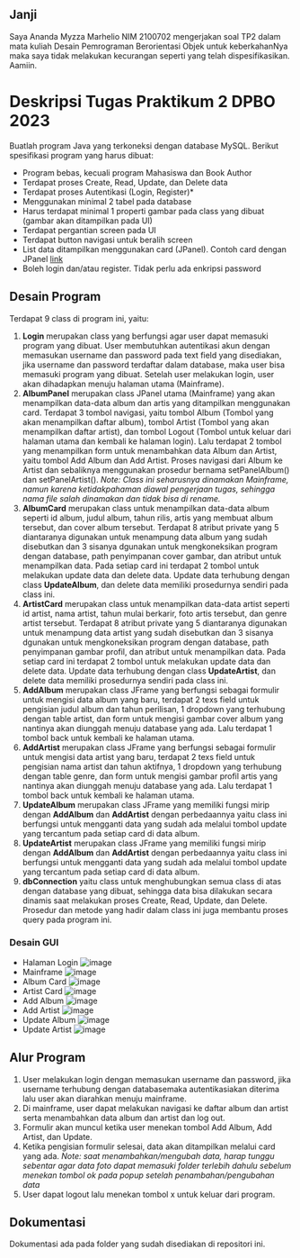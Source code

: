 ## Janji
Saya Ananda Myzza Marhelio NIM 2100702 mengerjakan soal TP2 dalam mata kuliah Desain Pemrograman Berorientasi Objek untuk keberkahanNya maka saya tidak melakukan kecurangan seperti yang telah dispesifikasikan. Aamiin.

# Deskripsi Tugas Praktikum 2 DPBO 2023
Buatlah program Java yang terkoneksi dengan database MySQL. Berikut spesifikasi program yang harus dibuat:
* Program bebas, kecuali program Mahasiswa dan Book Author
* Terdapat proses Create, Read, Update, dan Delete data
* Terdapat proses Autentikasi (Login, Register)*
* Menggunakan minimal 2 tabel pada database
* Harus terdapat minimal 1 properti gambar pada class yang dibuat (gambar akan ditampilkan pada UI)
* Terdapat pergantian screen pada UI
* Terdapat button navigasi untuk beralih screen
* List data ditampilkan menggunakan card (JPanel). Contoh card dengan JPanel [link]([https://drive.google.com/file/d/1TEnEay74nhGcSS9PPzQcxksIlaQhTiZ2/view?usp=sharing](https://drive.google.com/file/d/1KgziAnrk9gGPJdIbbAxXwRomt6l_JnED/view?usp=share_link))
* Boleh login dan/atau register. Tidak perlu ada enkripsi password

## Desain Program
Terdapat 9 class di program ini, yaitu:
1. **Login** merupakan class yang berfungsi agar user dapat memasuki program yang dibuat. User membutuhkan autentikasi akun dengan memasukan username dan password pada text field yang disediakan, jika username dan password terdaftar dalam database, maka user bisa memasuki program yang dibuat. Setelah user melakukan login, user akan dihadapkan menuju halaman utama (Mainframe).
2. **AlbumPanel** merupakan class JPanel utama (Mainframe) yang akan menampilkan data-data album dan artis yang ditampilkan menggunakan card. Terdapat 3 tombol navigasi, yaitu tombol Album (Tombol yang akan menampilkan daftar album), tombol Artist (Tombol yang akan menampilkan daftar artist), dan tombol Logout (Tombol untuk keluar dari halaman utama dan kembali ke halaman login). Lalu terdapat 2 tombol yang menampilkan form untuk menambahkan data Album dan Artist, yaitu tombol Add Album dan Add Artist. Proses navigasi dari Album ke Artist dan sebaliknya menggunakan prosedur bernama setPanelAlbum() dan setPanelArtist(). _Note: Class ini seharusnya dinamakan Mainframe, namun karena ketidakpahaman diawal pengerjaan tugas, sehingga nama file salah dinamakan dan tidak bisa di rename._
3. **AlbumCard** merupakan class untuk menampilkan data-data album seperti id album, judul album, tahun rilis, artis yang membuat album tersebut, dan cover album tersebut. Terdapat 8 atribut private yang 5 diantaranya digunakan untuk menampung data album yang sudah disebutkan dan 3 sisanya dgunakan untuk mengkoneksikan program dengan database, path penyimpanan cover gambar, dan atribut untuk menampilkan data. Pada setiap card ini terdapat 2 tombol untuk melakukan update data dan delete data.  Update data terhubung dengan class **UpdateAlbum**, dan delete data memiliki prosedurnya sendiri pada class ini.
4. **ArtistCard** merupakan class untuk menampilkan data-data artist seperti id artist, nama artist, tahun mulai berkarir, foto artis tersebut, dan genre artist tersebut. Terdapat 8 atribut private yang 5 diantaranya digunakan untuk menampung data artist yang sudah disebutkan dan 3 sisanya dgunakan untuk mengkoneksikan program dengan database, path penyimpanan gambar profil, dan atribut untuk menampilkan data. Pada setiap card ini terdapat 2 tombol untuk melakukan update data dan delete data. Update data terhubung dengan class **UpdateArtist**, dan delete data memiliki prosedurnya sendiri pada class ini.
5. **AddAlbum** merupakan class JFrame yang berfungsi sebagai formulir untuk mengisi data album yang baru, terdapat 2 texs field untuk pengisian judul album dan tahun perilisan, 1 dropdown yang terhubung dengan table artist, dan form untuk mengisi gambar cover album yang nantinya akan diunggah menuju database yang ada. Lalu terdapat 1 tombol back untuk kembali ke halaman utama.
6. **AddArtist** merupakan class JFrame yang berfungsi sebagai formulir untuk mengisi data artist yang baru, terdapat 2 texs field untuk pengisian nama artist dan tahun aktifnya, 1 dropdown yang terhubung dengan table genre, dan form untuk mengisi gambar profil artis yang nantinya akan diunggah menuju database yang ada. Lalu terdapat 1 tombol back untuk kembali ke halaman utama.
7. **UpdateAlbum** merupakan class JFrame yang memiliki fungsi mirip dengan **AddAlbum** dan **AddArtist** dengan perbedaannya yaitu class ini berfungsi untuk mengganti data yang sudah ada melalui tombol update yang tercantum pada setiap card di data album.
8. **UpdateArtist** merupakan class JFrame yang memiliki fungsi mirip dengan **AddAlbum** dan **AddArtist** dengan perbedaannya yaitu class ini berfungsi untuk mengganti data yang sudah ada melalui tombol update yang tercantum pada setiap card di data album.
9. **dbConnection** yaitu class untuk menghubungkan semua class di atas dengan database yang dibuat, sehingga data bisa dilakukan secara dinamis saat melakukan proses Create, Read, Update, dan Delete. Prosedur dan metode yang hadir dalam class ini juga membantu proses query pada program ini.

### Desain GUI
* Halaman Login
![image](https://user-images.githubusercontent.com/100767177/231518434-4f43c8ef-9bb2-4fe9-9328-85332ea22cab.png)
* Mainframe
![image](https://user-images.githubusercontent.com/100767177/231518506-0194bf35-e232-497a-bda3-f5c50b3ed56c.png)
* Album Card
![image](https://user-images.githubusercontent.com/100767177/231518560-8f40e161-476f-4351-9633-d49fc01457c8.png)
* Artist Card
![image](https://user-images.githubusercontent.com/100767177/231518604-4237c7fb-5f86-4dd2-9691-162626e0386e.png)
* Add Album
![image](https://user-images.githubusercontent.com/100767177/231518669-fefaedc6-7b47-43b7-861c-0c19eb808973.png)
* Add Artist
![image](https://user-images.githubusercontent.com/100767177/231518730-9526a260-6020-44c2-b6e2-3e4e9ddba393.png)
* Update Album
![image](https://user-images.githubusercontent.com/100767177/231518799-fba59345-8612-4bf4-b6cb-901b9ae8929c.png)
* Update Artist
![image](https://user-images.githubusercontent.com/100767177/231518865-ddd51406-a6a8-4e74-a99e-5d239047bd83.png)

## Alur Program
1. User melakukan login dengan memasukan username dan password, jika username terhubung dengan databasemaka autentikasiakan diterima lalu user akan diarahkan menuju mainframe.
2. Di mainframe, user dapat melakukan navigasi ke daftar album dan artist serta menambahkan data album dan artist dan log out.
3. Formulir akan muncul ketika user menekan tombol Add Album, Add Artist, dan Update.
4. Ketika pengisian formulir selesai, data akan ditampilkan melalui card yang ada. _Note: saat menambahkan/mengubah data, harap tunggu sebentar agar data foto dapat memasuki folder terlebih dahulu sebelum menekan tombol ok pada popup setelah penambahan/pengubahan data_
5. User dapat logout lalu menekan tombol x untuk keluar dari program. 

## Dokumentasi
Dokumentasi ada pada folder yang sudah disediakan di repositori ini.
